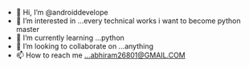 - 👋 Hi, I’m @androiddevelope
- 👀 I’m interested in ...every technical works i want to become python master
- 🌱 I’m currently learning ...python
- 💞️ I’m looking to collaborate on ...anything
- 📫 How to reach me ...abhiram26801@GMAIL.COM

<!---
androiddevelope/androiddevelope is a ✨ special ✨ repository because its `README.md` (this file) appears on your GitHub profile.
You can click the Preview link to take a look at your changes.
--->
